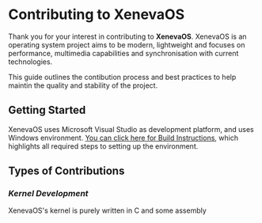# Contributing to XenevaOS

Thank you for your interest in contributing to **XenevaOS**. XenevaOS is an operating system project aims to be modern, lightweight and focuses on performance, multimedia capabilities and synchronisation with current technologies.

This guide outlines the contibution process and best practices to help maintin the quality and stability of the project.

## Getting Started
XenevaOS uses Microsoft Visual Studio as development platform, and uses Windows environment. [You can click here for Build Instructions](BuildInstructions.md), which highlights all required steps to setting up the environment.

## Types of Contributions

### *Kernel Development*
XenevaOS's kernel is purely written in C and some assembly